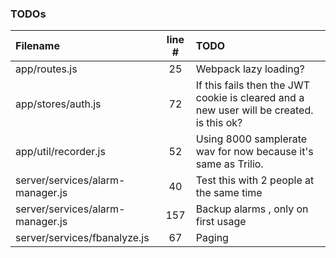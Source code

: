 ### TODOs
| Filename | line # | TODO
|:------|:------:|:------
| app/routes.js | 25 | Webpack lazy loading?
| app/stores/auth.js | 72 | If this fails then the JWT cookie is cleared and a new user will be created. is this ok?
| app/util/recorder.js | 52 | Using 8000 samplerate wav for now because it's same as Trilio.
| server/services/alarm-manager.js | 40 | Test this with 2 people at the same time
| server/services/alarm-manager.js | 157 | Backup alarms , only on first usage
| server/services/fbanalyze.js | 67 | Paging